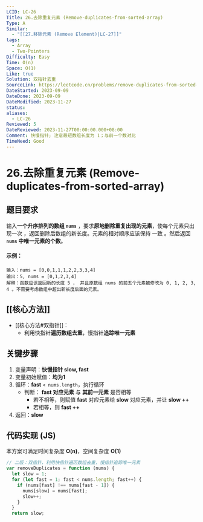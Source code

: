 ```yaml
---
LCID: LC-26
Title: 26.去除重复元素 (Remove-duplicates-from-sorted-array)
Type: A
Similar:
  - "[[27.移除元素 (Remove Element)|LC-27]]"
tags:
  - Array
  - Two-Pointers
Difficulty: Easy
Time: O(n)
Space: O(1)
Like: true
Solution: 双指针去重
SourceLink: https://leetcode.cn/problems/remove-duplicates-from-sorted-array
DateStarted: 2023-09-09
DateDone: 2023-09-09
DateModified: 2023-11-27
status: 
aliases:
  - LC-26
Reviewed: 5
DateReviewed: 2023-11-27T00:00:00.000+08:00
Comment: 快慢指针; 注意最短数组长度为 1；与前一个数对比
TimeNeed: Good
---
```

# 26.去除重复元素 (Remove-duplicates-from-sorted-array)
## 题目要求
输入**一个升序排列的数组 `nums`** ，要求**原地删除重复出现的元素**，使每个元素只出现一次 ，返回删除后数组的新长度。元素的相对顺序应该保持 一致 。然后返回 **`nums` 中唯一元素的个数**。  
#### 示例：
<!--SR:!2023-09-15,3,250!2023-09-15,3,250!2023-09-15,3,250-->

```
输入：nums = [0,0,1,1,1,2,2,3,3,4]
输出：5, nums = [0,1,2,3,4]
解释：函数应该返回新的长度 5 ， 并且原数组 nums 的前五个元素被修改为 0, 1, 2, 3, 4 。不需要考虑数组中超出新长度后面的元素。
```

## [[核心方法]]
- [[核心方法#双指针]]：
	- 利用快指针**遍历数组去重**，慢指针**追踪唯一元素**
## 关键步骤
1. 变量声明：**快慢指针 slow, fast**
2. 变量初始赋值：**均为1**
3. 循环：**fast** `< nums.length`，执行循环
	- 判断： **fast 对应元素** 与 **其前一元素** 是否相等
		- 若不相等，则赋值 **fast** 对应元素给 **slow** 对应元素，并让 **slow ++**
		- 若相等，则 **fast ++**
4. 返回：**slow**
## 代码实现 (JS)
本方案可满足时间复杂度 **O(n)**，空间复杂度 **O(1)**
```js
// 二版：双指针，利用快指针遍历数组去重，慢指针追踪唯一元素
var removeDuplicates = function (nums) {
  let slow = 1;
  for (let fast = 1; fast < nums.length; fast++) {
    if (nums[fast] !== nums[fast - 1]) {
      nums[slow] = nums[fast];
      slow++;
    }
  }
  return slow;
```